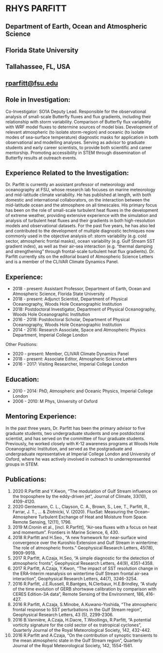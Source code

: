 # RHYS PARFITT 
## Department of Earth, Ocean and Atmospheric Science 
## Florida State University 
## Tallahassee, FL, USA 
## rparfitt@fsu.edu 

## Role in Investigation:
Co-Investigator: SO1A Deputy Lead. Responsible for the observational analysis of small-scale Butterfly fluxes and flux gradients, including their relationship with storm variability. Comparison of Butterfly flux variability with WRF model fluxes to determine sources of model bias. Development of relevant atmospheric (to isolate storm-region) and oceanic (to isolate modes of sea-surface temperature) diagnostic masks for application in both observational and modelling analyses. Serving as advisor to graduate students and early career scientists, to provide both scientific and career mentorship. Promoting accessibility in STEM through dissemination of Butterfly results at outreach events. 

## Experience Related to the Investigation:
Dr. Parfitt is currently an assistant professor of meteorology and oceanography at FSU, whose research lab focuses on marine meteorology and mid-latitude climate variability. He has published at length, with both domestic and international collaborators, on the interaction between the mid-latitude ocean and the atmosphere on all timescales. His primary focus has been on the role of small-scale turbulent heat fluxes in the development of extreme weather, providing extensive experience with the simulation and analysis of turbulent heat fluxes and their gradients in both high-resolution models and observational datasets. For the past five years, he has also led and contributed to the development of multiple diagnostic techniques now commonly used in the objective analysis of: storm variability (e.g. cold sector, atmospheric frontal masks), ocean variability (e.g. Gulf Stream SST gradient index), as well as their air-sea interaction (e.g. “thermal damping and strengthening” through frontal-scale turbulent heat flux gradients). Dr. Parfitt currently sits on the editorial board of Atmospheric Science Letters and is a member of the CLIVAR Climate Dynamics Panel. 

## Experience: 
- 2018 - present: Assistant Professor, Department of Earth, Ocean and Atmospheric Science, Florida State University 
- 2018 - present: Adjunct Scientist, Department of Physical Oceanography, Woods Hole Oceanographic Institution 
- 2018: Postdoctoral Investigator, Department of Physical Oceanography, Woods Hole Oceanographic Institution 
- 2016 - 2018: Postdoctoral Scholar, Department of Physical Oceanography, Woods Hole Oceanographic Institution 
- 2014 - 2016: Research Associate, Space and Atmospheric Physics Department, Imperial College London 

Other Positions: 
- 2020 - present: Member, CLIVAR Climate Dynamics Panel 
- 2018 - present: Associate Editor, Atmospheric Science Letters 
- 2016 - 2017: Visiting Researcher, Imperial College London 

## Education: 
- 2010 - 2014: PhD, Atmospheric and Oceanic Physics, Imperial College London 
- 2006 - 2010: M Phys, University of Oxford 

## Mentoring Experience:
In the past three years, Dr. Parfitt has been the primary advisor to five graduate students, two undergraduate students and one postdoctoral scientist, and has served on the committee of four graduate students. Previously, he worked closely with K-12 awareness programs at Woods Hole Oceanographic Institution, and served as the postgraduate and undergraduate representative at Imperial College London and University of Oxford, where he was actively involved in outreach to underrepresented groups in STEM. 

## Publications: 
1. 2020 R.Parfitt and Y.Kwon, “The modulation of Gulf Stream influence on the troposphere by the eddy-driven jet”, Journal of Climate, 33(10), 4109-4120. 
1. 2020 Gentemann, C. L., Clayson, C. A., Brown, S., Lee, T., Parfitt, R., Farrar, J. T., ... & Zlotnicki, V. (2020). FluxSat: Measuring the Ocean–Atmosphere Turbulent Exchange of Heat and Moisture from Space. Remote Sensing, 12(11), 1796. 
1. 2019 M.Cronin et al., [incl. R.Parfitt], “Air-sea fluxes with a focus on heat and momentum”. Frontiers in Marine Science, 6, 430. 
1. 2018 R.Parfitt and H.Seo., “A new framework for near-surface wind convergence over the Kuroshio Extension and Gulf Stream in wintertime: The role of atmospheric fronts.” Geophysical Research Letters, 45(18), 9909-9918. 
1. 2017 R.Parfitt, A.Czaja, H.Seo, “A simple diagnostic for the detection of atmospheric fronts”, Geophysical Research Letters, 44(9), 4351-4358. 
1. 2017 R.Parfitt, A.Czaja, Y.Kwon, “The impact of SST resolution change in the ERA-Interim reanalysis on wintertime Gulf Stream frontal air-sea interaction”, Geophysical Research Letters, 44(7), 3246-3254. 
1. 2016 R.Parfitt, J.E.Russell, R.Bantges, N.Clerbaux, H.E.Brindley, “A study of the time evolution of GERB shortwave calibration by comparison with CERES Edition-3A data”, Remote Sensing of the Environment, 186, 416-427. 
1. 2016 R.Parfitt, A.Czaja, S.Minobe, A.Kuwano-Yoshida, “The atmospheric frontal response to SST perturbations in the Gulf Stream region”, Geophysical Research Letters, 43 (5), 2299-2306. 
1. 2016 B.Vannière, A.Czaja, H.Dacre, T.Woollings, R.Parfitt, “A potential vorticity signature for the cold sector of ex tratropical cyclones”, Quarterly Journal of the Royal Meteorological Society, 142, 432-442. 
1. 2016 R.Parfitt and A.Czaja, “On the contribution of synoptic transients to the mean atmospheric state in the Gulf Stream region”, Quarterly Journal of the Royal Meteorological Society, 142, 1554-1561. 

